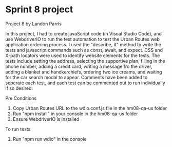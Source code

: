# Sprint 8 project

Project 8 by Landon Parris

In this project, I had to create javaScript code (in Visual Studio Code), and use WebdriverIO to run the test automation to test the Urban Routes web application ordering process. I used the "describe, it" method to write the tests and javascript commands such as const, await, and expect. CSS and X-path locators were used to identify website elements for the tests. The tests include setting the address, selecting the supportive plan, filling in the phone number, adding a credit card, writing a message fro the driver, adding a blanket and handkerchiefs, ordering two ice creams, and waiting for the car search modal to appear. Comments have been added to seperate each test, and each test can be commented out to run individually if so desired.

Pre Conditions
1. Copy Urban Routes URL to the wdio.conf.js file in the hm08-qa-us folder
2. Run "npm install"  in your console in the hm08-qa-us folder 
3. Ensure WebdriverIO is installed 

To run tests
1. Run "npm run wdio" in the console

